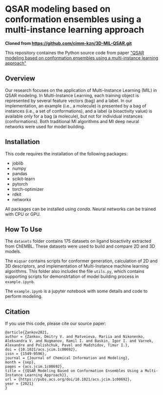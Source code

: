 # QSAR modeling based on conformation ensembles using a multi-instance learning approach
**Cloned from https://github.com/cimm-kzn/3D-MIL-QSAR.git**  

This repository containes the Python source code from paper ["QSAR modeling based on conformation ensembles using a
multi-instance learning approach"](https://pubs.acs.org/doi/10.1021/acs.jcim.1c00692)

## Overview
Our research focuses on the application of Multi-Instance Learning (MIL) in QSAR modeling.
In Multi-Instance Learning, each training object is represented by several feature
vectors (bag) and a label. In our implementation, an example (i.e., a molecule) is presented
by a bag of instances (i.e., a set of conformations), and a label (a bioactivity value) is available
only for a bag (a molecule), but not for individual instances (conformations).
Both traditional MI algorithms and MI deep neural networks were used for model building.

## Installation
This code requires the installation of the following packages:
+ joblib
+ numpy
+ pandas
+ scikit-learn
+ pytorch
+ torch-optimizer
+ rdkit
+ networkx

All packages can be installed using *conda*. Neural networks can be trained with CPU or GPU.

## How To Use
The `datasets` folder contains 175 datasets on ligand bioactivity extracted from ChEMBL.
These datasets were used to build and compare 2D and 3D models.

The `miqsar` contains scripts for conformer generation, calculation of 2D and 3D descriptors,
and implementation of Multi-Instance machine learning algorithms. This folder also includes the
file `utils.py`, which contains supporting scripts for demonstrtation of model building process in `example.ipynb`.

The `example.ipynb` is a jupyter notebook with some details and code to perform modeling.

## Citation
If you use this code, please cite our source paper:

```
@article{Zankov2021,
author = {Zankov, Dmitry V. and Matveieva, Mariia and Nikonenko, Aleksandra V. and Nugmanov, Ramil I. and Baskin, Igor I. and Varnek, Alexandre and Polishchuk, Pavel and Madzhidov, Timur I.},
doi = {10.1021/acs.jcim.1c00692},
issn = {1549-9596},
journal = {Journal of Chemical Information and Modeling},
month = {sep},
pages = {acs.jcim.1c00692},
title = {{QSAR Modeling Based on Conformation Ensembles Using a Multi-Instance Learning Approach}},
url = {https://pubs.acs.org/doi/10.1021/acs.jcim.1c00692},
year = {2021}
}
```
